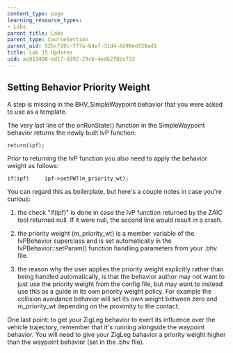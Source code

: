 ```yaml
---
content_type: page
learning_resource_types:
- Labs
parent_title: Labs
parent_type: CourseSection
parent_uid: 52bcf20c-777a-b4ef-31d4-6d96edf20ad1
title: Lab 15 Updates
uid: aa913400-ed17-d392-29c8-4ed62f8bc733
---
```


Setting Behavior Priority Weight
--------------------------------

A step is missing in the BHV\_SimpleWaypoint behavior that you were asked to use as a template.

The very last line of the onRunState() function in the SimpleWaypoint behavior returns the newly built IvP function:

```
return(ipf);
```

Prior to returning the IvP function you also need to apply the behavior weight as follows:

```
if(ipf)     ipf->setPWT(m_priority_wt);
```

You can regard this as boilerplate, but here's a couple notes in case you're curious:

1) the check "if(ipf)" is done in case the IvP function returned by the ZAIC tool returned null. If it were null, the second line would result in a crash.

2) the priority weight (m\_priority\_wt) is a member variable of the IvPBehavior superclass and is set automatically in the IvPBehavior::setParam() function handling parameters from your .bhv file.

3) the reason why the user applies the priority weight explicitly rather than being handled automatically, is that the behavior author may not want to just use the priority weight from the config file, but may want to instead use this as a guide in its own priority weight policy. For example the collision avoidance behavior will set its own weight between zero and m\_priority\_wt depending on the proximity to the contact.

One last point: to get your ZigLeg behavior to exert its influence over the vehicle trajectory, remember that it's running alongside the waypoint behavior. You will need to give your ZigLeg bahavior a priority weight higher than the waypoint behavior (set in the .bhv file).